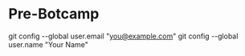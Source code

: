 # Pre-Botcamp

  git config --global user.email "you@example.com"
  git config --global user.name "Your Name"